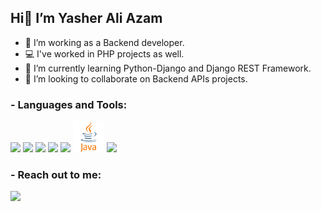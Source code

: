 
## Hi👋 I’m Yasher Ali Azam 
- 👀 I’m working as a Backend developer.
- 💻 I've worked in PHP projects as well.
- 🌱 I’m currently learning Python-Django and Django REST Framework.
- 💞️ I’m looking to collaborate on Backend APIs projects.

### - Languages and Tools:
<span><img style="display:inline" src="https://img.icons8.com/color/50/000000/html-5.png"/></span>
<img style="display:inline" src="https://img.icons8.com/color/50/000000/css3.png"/>
<img style="display:inline" src="https://img.icons8.com/color/50/000000/php.png"/>
<img style="display:inline" src="https://img.icons8.com/color/50/000000/python.png"/>
<img style="display:inline" src="https://img.icons8.com/color/50/000000/django.png"/>
<img src="https://raw.githubusercontent.com/github/explore/5b3600551e122a3277c2c5368af2ad5725ffa9a1/topics/java/java.png" width="50" height="50" alt="java logo">
<img src="https://img.icons8.com/color/48/000000/git.png"/>

### - Reach out to me:
<a href="https://www.linkedin.com/in/yasher-ali-azam-9804421a9/" target="_blank"><img src="https://img.icons8.com/color/48/000000/linkedin.png"/></a>
